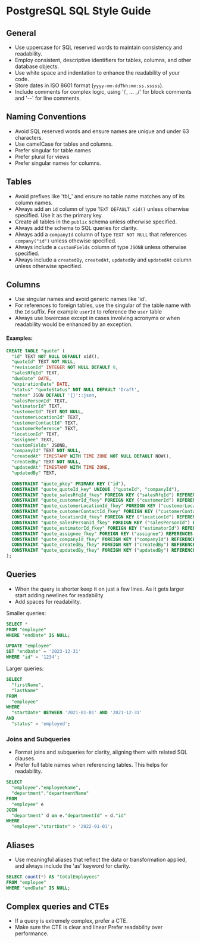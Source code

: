 # PostgreSQL SQL Style Guide

## General

- Use uppercase for SQL reserved words to maintain consistency and readability.
- Employ consistent, descriptive identifiers for tables, columns, and other database objects.
- Use white space and indentation to enhance the readability of your code.
- Store dates in ISO 8601 format (`yyyy-mm-ddThh:mm:ss.sssss`).
- Include comments for complex logic, using '/_ ... _/' for block comments and '--' for line comments.

## Naming Conventions

- Avoid SQL reserved words and ensure names are unique and under 63 characters.
- Use camelCase for tables and columns.
- Prefer singular for table names
- Prefer plural for views
- Prefer singular names for columns.

## Tables

- Avoid prefixes like 'tbl\_' and ensure no table name matches any of its column names.
- Always add an `id` column of type `TEXT DEFAULT xid()` unless otherwise specified. Use it as the primary key.
- Create all tables in the `public` schema unless otherwise specified.
- Always add the schema to SQL queries for clarity.
- Always add a `companyId` column of type `TEXT NOT NULL` that references `company("id")` unless othewise specified.
- Always include a `customFields` column of type `JSONB` unless otherwise specified.
- Always include a `createdBy`, `createdAt`, `updatedBy` and `updatedAt` column unless otherwise specified.

## Columns

- Use singular names and avoid generic names like 'id'.
- For references to foreign tables, use the singular of the table name with the `Id` suffix. For example `userId` to reference the `user` table
- Always use lowercase except in cases involving acronyms or when readability would be enhanced by an exception.

#### Examples:

```sql
CREATE TABLE "quote" (
  "id" TEXT NOT NULL DEFAULT xid(),
  "quoteId" TEXT NOT NULL,
  "revisionId" INTEGER NOT NULL DEFAULT 0,
  "salesRfqId" TEXT,
  "dueDate" DATE,
  "expirationDate" DATE,
  "status" "quoteStatus" NOT NULL DEFAULT 'Draft',
  "notes" JSON DEFAULT '{}'::json,
  "salesPersonId" TEXT,
  "estimatorId" TEXT,
  "customerId" TEXT NOT NULL,
  "customerLocationId" TEXT,
  "customerContactId" TEXT,
  "customerReference" TEXT,
  "locationId" TEXT,
  "assignee" TEXT,
  "customFields" JSONB,
  "companyId" TEXT NOT NULL,
  "createdAt" TIMESTAMP WITH TIME ZONE NOT NULL DEFAULT NOW(),
  "createdBy" TEXT NOT NULL,
  "updatedAt" TIMESTAMP WITH TIME ZONE,
  "updatedBy" TEXT,

  CONSTRAINT "quote_pkey" PRIMARY KEY ("id"),
  CONSTRAINT "quote_quoteId_key" UNIQUE ("quoteId", "companyId"),
  CONSTRAINT "quote_salesRfqId_fkey" FOREIGN KEY ("salesRfqId") REFERENCES "salesRfq" ("id") ON DELETE SET NULL ON UPDATE CASCADE,
  CONSTRAINT "quote_customerId_fkey" FOREIGN KEY ("customerId") REFERENCES "customer" ("id") ON DELETE CASCADE ON UPDATE CASCADE,
  CONSTRAINT "quote_customerLocationId_fkey" FOREIGN KEY ("customerLocationId") REFERENCES "customerLocation" ("id") ON DELETE RESTRICT ON UPDATE CASCADE,
  CONSTRAINT "quote_customerContactId_fkey" FOREIGN KEY ("customerContactId") REFERENCES "customerContact" ("id") ON DELETE RESTRICT ON UPDATE CASCADE,
  CONSTRAINT "quote_locationId_fkey" FOREIGN KEY ("locationId") REFERENCES "location" ("id") ON DELETE RESTRICT ON UPDATE CASCADE,
  CONSTRAINT "quote_salesPersonId_fkey" FOREIGN KEY ("salesPersonId") REFERENCES "user" ("id") ON DELETE SET NULL ON UPDATE CASCADE,
  CONSTRAINT "quote_estimatorId_fkey" FOREIGN KEY ("estimatorId") REFERENCES "user" ("id") ON DELETE SET NULL ON UPDATE CASCADE,
  CONSTRAINT "quote_assignee_fkey" FOREIGN KEY ("assignee") REFERENCES "user" ("id") ON DELETE SET NULL ON UPDATE CASCADE,
  CONSTRAINT "quote_companyId_fkey" FOREIGN KEY ("companyId") REFERENCES "company" ("id") ON DELETE RESTRICT ON UPDATE CASCADE,
  CONSTRAINT "quote_createdBy_fkey" FOREIGN KEY ("createdBy") REFERENCES "user" ("id") ON DELETE RESTRICT ON UPDATE CASCADE,
  CONSTRAINT "quote_updatedBy_fkey" FOREIGN KEY ("updatedBy") REFERENCES "user" ("id") ON DELETE RESTRICT ON UPDATE CASCADE
);
```

## Queries

- When the query is shorter keep it on just a few lines. As it gets larger start adding newlines for readability
- Add spaces for readability.

Smaller queries:

```sql
SELECT *
FROM "employee"
WHERE "endDate" IS NULL;

UPDATE "employee"
SET "endDate" = '2023-12-31'
WHERE "id" = '1234';
```

Larger queries:

```sql
SELECT
  "firstName",
  "lastName"
FROM
  "employee"
WHERE
  "startDate" BETWEEN '2021-01-01' AND '2021-12-31'
AND
  "status" = 'employed';
```

### Joins and Subqueries

- Format joins and subqueries for clarity, aligning them with related SQL clauses.
- Prefer full table names when referencing tables. This helps for readability.

```sql
SELECT
  "employee"."employeeName",
  "department"."departmentName"
FROM
  "employee" e
JOIN
  "department" d on e."departmentId" = d."id"
WHERE
  "employee"."startDate" > '2022-01-01';
```

## Aliases

- Use meaningful aliases that reflect the data or transformation applied, and always include the 'as' keyword for clarity.

```sql
SELECT count(*) AS "totalEmployees"
FROM "employee"
WHERE "endDate" IS NULL;
```

## Complex queries and CTEs

- If a query is extremely complex, prefer a CTE.
- Make sure the CTE is clear and linear Prefer readability over performance.
